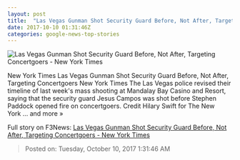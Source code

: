 ```yaml
---
layout: post
title:  "Las Vegas Gunman Shot Security Guard Before, Not After, Targeting Concertgoers - New York Times"
date: 2017-10-10 01:31:46Z
categories: google-news-top-stories
---
```


![Las Vegas Gunman Shot Security Guard Before, Not After, Targeting Concertgoers - New York Times](https://static01.nyt.com/images/2017/10/09/us/10vegas/10vegas-facebookJumbo.jpg)

New York Times Las Vegas Gunman Shot Security Guard Before, Not After, Targeting Concertgoers New York Times The Las Vegas police revised their timeline of last week's mass shooting at Mandalay Bay Casino and Resort, saying that the security guard Jesus Campos was shot before Stephen Paddock opened fire on concertgoers. Credit Hilary Swift for The New York ... and more »


Full story on F3News: [Las Vegas Gunman Shot Security Guard Before, Not After, Targeting Concertgoers - New York Times](http://www.f3nws.com/n/3sNTMC)

> Posted on: Tuesday, October 10, 2017 1:31:46 AM
